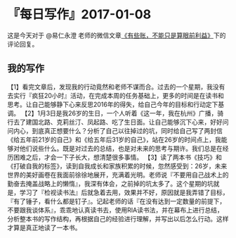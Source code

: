 # 『每日写作』2017-01-08

这是今天对于 @易仁永澄 老师的微信文章[《有些账，不能只是算眼前利益》](http://mp.weixin.qq.com/s/gxsyhGaBDCiITk9-fdYxOA)下的评论回复。

## 我的写作

【1】看完文章后，发现我的行动竟然和老师不谋而合。过去的一个星期，我没有去实行『疯狂20小时』活动，在完成本周的任务基础上，更多的时间是在读书和思考。让自己能够静下心来反思2016年的得失，给自己今年的目标和行动定下基调。
【2】1月3日是我26岁的生日，一个人听着《这一年，我在杭州》广播，骑行去了建国北路、克莉丝汀、凤起路、吃了生日面。让自己能够沉下心来，好好问问内心，到底真正想要什么？分析了自己以往掉过的坑，同时给自己写了两封信《给五年前21岁的自己》和《给五年后31岁的自己》，站在26岁的时间点上，我能够对他们说些什么。既是对过去的总结，也是对未来的思考与期许。我们总是在经历困难之后，才会一下子长大，想清楚很多事情。
【3】读了两本书《技巧》和《打破自我的标签》，读到自我成长和家族积累的时候，忽然感受到：26岁，未来世界的美好画卷在我面前徐徐地展开，充满着光明。老师说『不要用自己战术上的勤奋去掩盖战略上的懒惰』，我深有体会，之前掉的坑太多了。这个星期的坑就是，学习了『检视读书法』后就急着去用，效果并不好，原因就是我弄错了目标，『有了锤子，看什么都是钉子』。记起老师的话『在没有达到一定数量的前提下，不要跟我谈体系』，乖乖地认真读书去，使用RIA读书法，并在幕布上进行总结，分析整本书的写作结构，再根据自己的经验进行理解，并写出以后怎么行动。这样才算是真正地读了一本书。